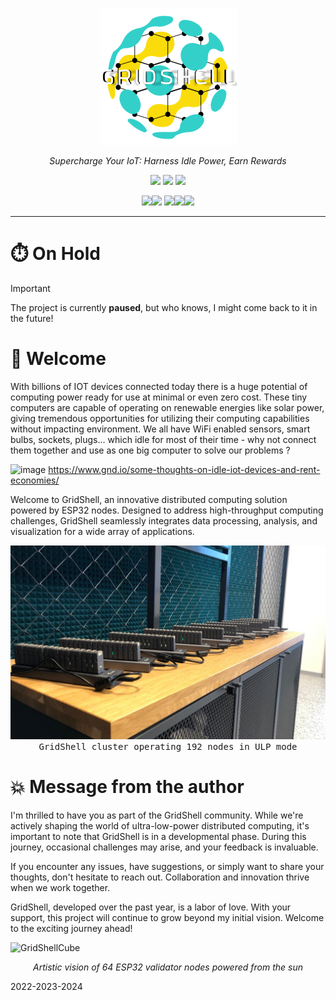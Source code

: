 

<p align="center">
  <img  src="https://github.com/invpe/gridshell/blob/main/Resources/gridshell_small.png">  
</p>


<p align="center">
  <i>Supercharge Your IoT: Harness Idle Power, Earn Rewards</i>
</p>  


<div align="center">
<a href=https://github.com/invpe/GridShell/blob/main/Documentation/Tutorials/Whitepaper.md><img src="https://badgen.net/static/>/Whitepaper/34ebd5?scale=2?"></a> 
<a href=https://github.com/invpe/gridshell/blob/main/Documentation/Tutorials/Use.md><img src="https://badgen.net/static/>/Use GridShell/34ebd5?scale=2?"></a> 
<a href=https://github.com/invpe/GridShell/discussions><img src="https://badgen.net/static/>/Community/34ebd5?scale=2?"></a>  

 
<a href=https://github.com/invpe/GridShell/tree/main/Sources/Integrations><img src="https://badgen.net/static/>/Integrations/ebcf34?scale=2?"></a><a href=https://github.com/invpe/gridshell/tree/main/Documentation><img src="https://badgen.net/static/>/Documentation/ebcf34?scale=2"></a>
<a href=https://github.com/invpe/gridshell/tree/main/Sources><img src="https://badgen.net/static/>/Sources/ebcf34?scale=2?"></a><a href=https://github.com/invpe/GridShell/blob/main/Documentation/Tutorials/Explorer.md><img src="https://badgen.net/static/>/Explorer/ebcf34?scale=2?"></a><a href=https://github.com/paladin-t/my_basic><img src="https://badgen.net/static/>/MyBasic/ebcf34?scale=2?"></a><BR>

</div>  
 

--- 
# ⏱️ On Hold

> [!IMPORTANT]
> The project is currently **paused**, but who knows, I might come back to it in the future!


# :seedling: Welcome

With billions of IOT devices connected today there is a huge potential of computing power ready for use at minimal or even zero cost. These tiny computers are capable of operating on renewable energies like solar power, giving tremendous opportunities for utilizing their computing capabilities without impacting environment. We all have WiFi enabled sensors, smart bulbs, sockets, plugs... which idle for most of their time - why not connect them together and use as one big computer to solve our problems ?

![image](https://github.com/invpe/GridShell/assets/106522950/2130ee5d-800e-4710-9cd1-2be6315d3c06)
https://www.gnd.io/some-thoughts-on-idle-iot-devices-and-rent-economies/

 
Welcome to GridShell, an innovative distributed computing solution powered by ESP32 nodes. Designed to address high-throughput computing challenges, GridShell seamlessly integrates data processing, analysis, and visualization for a wide array of applications.


<img src=https://github.com/invpe/gridshell/blob/main/Resources/GSEP.png>
<div align="center"><tt>GridShell cluster operating 192 nodes in ULP mode</tt></div>

# :boom: Message from the author
I'm thrilled to have you as part of the GridShell community. While we're actively shaping the world of ultra-low-power distributed computing, it's important to note that GridShell is in a developmental phase. During this journey, occasional challenges may arise, and your feedback is invaluable.

If you encounter any issues, have suggestions, or simply want to share your thoughts, don't hesitate to reach out. Collaboration and innovation thrive when we work together.

GridShell, developed over the past year, is a labor of love. With your support, this project will continue to grow beyond my initial vision. Welcome to the exciting journey ahead!



![GridShellCube](https://github.com/invpe/GridShell/assets/106522950/a7e99269-b7fa-4bdd-a20a-bd308fd801be)

<p align="center">
  <i>Artistic vision of 64 ESP32 validator nodes powered from the sun</i>
</p> 

2022-2023-2024
